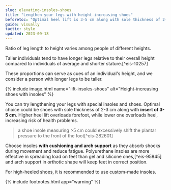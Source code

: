```yaml
---
slug: elevating-insoles-shoes
title: "Lengthen your legs with height-increasing shoes"
beforetoc: "Optimal heel lift is 3-5 cm along with sole thickness of 2-3 cm, cushioning, and arch support."
guide: visually
tactic: style
updated: 2023-09-18
---
```

Ratio of leg length to height varies among people of different heights.

Taller individuals tend to have longer legs relative to their overall height compared to individuals of average and shorter stature.[^eis-10257]

These proportions can serve as cues of an individual's height, and we consider a person with longer legs to be taller.

{% include image.html name="lift-insoles-shoes" alt="Height-increasing shoes with insoles" %}

You can try lengthening your legs with special insoles and shoes. Optimal choice could be shoes with sole thickness of 2-3 cm along with **insert of 3-5 cm**. Higher heel lift overloads forefoot, while lower one overloads heel, increasing risk of health problems.

> a shoe insole measuring >5 cm could excessively shift the plantar pressure to the front of the foot[^eis-282601]

Choose insoles **with cushioning and arch support** as they absorb shocks during movement and reduce fatigue. Polyurethane insoles are more effective in spreading load on feet than gel and silicone ones,[^eis-95845] and arch support in orthotic shape will keep feet in correct position.

For high-heeled shoes, it is recommended to use custom-made insoles.

{% include footnotes.html app="warning" %}
